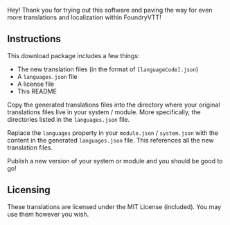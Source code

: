 Hey! Thank you for trying out this software and paving the way for even more translations and localization within FoundryVTT!

## Instructions

This download package includes a few things:

* The new translation files (in the format of `[languageCode].json`)
* A `languages.json` file
* A license file
* This README

Copy the generated translations files into the directory where your original translations files live in your system / module. More specifically, the directories listed in the `languages.json` file.

Replace the `languages` property in your `module.json` / `system.json` with the content in the generated `languages.json` file. This references all the new translation files.

Publish a new version of your system or module and you should be good to go!

## Licensing

These translations are licensed under the MIT License (included). You may use them however you wish.
